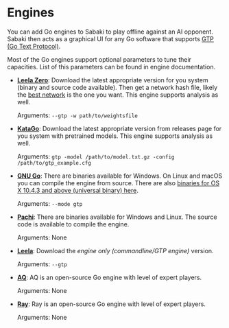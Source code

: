 # Engines

You can add Go engines to Sabaki to play offline against an AI opponent. Sabaki
then acts as a graphical UI for any Go software that supports
[GTP (Go Text Protocol)](https://www.lysator.liu.se/~gunnar/gtp/).

Most of the Go engines support optional parameters to tune their capacities.
List of this parameters can be found in engine documentation.

- [**Leela Zero**](http://zero.sjeng.org/): Download the latest appropriate
  version for you system (binary and source code available). Then get a network
  hash file, likely the [best network](http://zero.sjeng.org/best-network) is
  the one you want. This engine supports analysis as well.

  Arguments: `--gtp -w path/to/weightsfile`

- [**KataGo**](https://github.com/lightvector/KataGo): Download the latest
  appropriate version from releases page for you system with pretrained models.
  This engine supports analysis as well.

  Arguments: `gtp -model /path/to/model.txt.gz -config /path/to/gtp_example.cfg`

- [**GNU Go**](http://www.gnu.org/software/gnugo): There are binaries available
  for Windows. On Linux and macOS you can compile the engine from source. There
  are also
  [binaries for OS X 10.4.3 and above (universal binary) here](http://www.sente.ch/pub/software/goban/gnugo-3.7.11.dmg).

  Arguments: `--mode gtp`

- [**Pachi**](https://github.com/pasky/pachi): There are binaries available for
  Windows and Linux. The source code is available to compile the engine.

  Arguments: None

- [**Leela**](https://www.sjeng.org/leela.html): Download the _engine only
  (commandline/GTP engine)_ version.

  Arguments: `--gtp`

- [**AQ**](https://github.com/ymgaq/AQ): AQ is an open-source Go engine with
  level of expert players.

  Arguments: None

- [**Ray**](https://github.com/zakki/Ray): Ray is an open-source Go engine with
  level of expert players.

  Arguments: None
